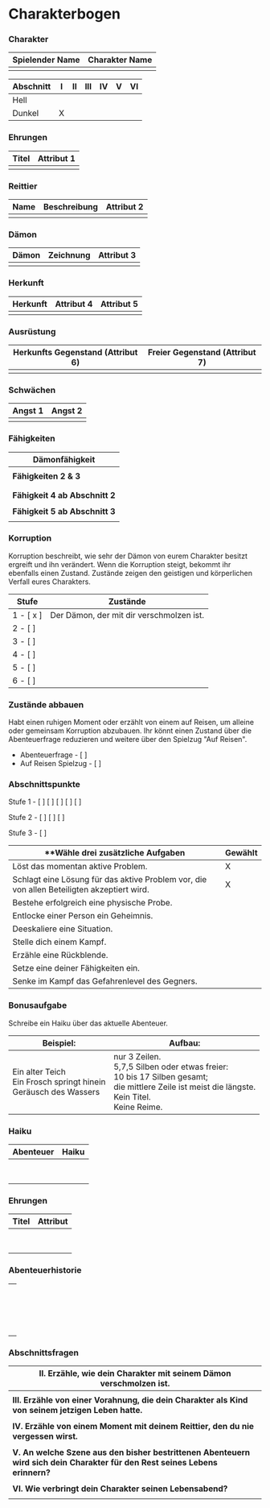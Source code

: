 # Charakterbogen

### Charakter

| Spielender Name | Charakter Name |
| --------------- | -------------- |
|                 |                |

| Abschnitt | I    | II   | III  | IV   | V    | VI   |
| --------- | ---- | ---- | ---- | ---- | ---- | ---- |
| Hell      |      |      |      |      |      |      |
| Dunkel    | X    |      |      |      |      |      |

### Ehrungen

| Titel | Attribut 1 |
| ----- | ---------- |
|       |            |

### Reittier

| Name | Beschreibung | Attribut 2 |
| ---- | ------------ | ---------- |
|      |              |            |

### Dämon

| Dämon | Zeichnung | Attribut 3 |
| ----- | --------- | ---------- |
|       |           |            |

### Herkunft

| Herkunft | Attribut 4 | Attribut 5 |
| -------- | ---------- | ---------- |
|          |            |            |

### Ausrüstung

| Herkunfts Gegenstand (Attribut 6) | Freier Gegenstand (Attribut 7) |
| --------------------------------- | ------------------------------ |
|                                   |                                |

### Schwächen

| Angst 1 | Angst 2 |
| ------- | ------- |
|         |         |

### Fähigkeiten

| **Dämonfähigkeit**             |
| ------------------------------ |
|                                |
| **Fähigkeiten 2 & 3**          |
|                                |
|                                |
| **Fähigkeit 4 ab Abschnitt 2** |
|                                |
| **Fähigkeit 5 ab Abschnitt 3** |
|                                |

### Korruption

Korruption beschreibt, wie sehr der Dämon von eurem Charakter besitzt ergreift und ihn verändert. Wenn die Korruption steigt, bekommt ihr ebenfalls einen Zustand. Zustände zeigen den geistigen und körperlichen Verfall eures Charakters.

| Stufe      | **Zustände**                             |
| ---------- | ---------------------------------------- |
| 1 - [ x ]  | Der Dämon, der mit dir verschmolzen ist. |
| 2 - [    ] |                                          |
| 3 - [    ] |                                          |
| 4 - [    ] |                                          |
| 5 - [    ] |                                          |
| 6 - [    ] |                                          |

### Zustände abbauen

Habt einen ruhigen Moment oder erzählt von einem auf Reisen, um alleine oder gemeinsam Korruption abzubauen. Ihr könnt einen Zustand über die Abenteuerfrage reduzieren und weitere über den Spielzug "Auf Reisen".

- Abenteuerfrage  - [    ]
- Auf Reisen Spielzug  - [    ]

### Abschnittspunkte

Stufe 1 -  [    ] [    ] [    ] [    ] [    ]

Stufe 2 -  [    ] [    ] [    ]

Stufe 3 -  [    ]		

| **Wähle drei zusätzliche Aufgaben                                                          | Gewählt |
| ------------------------------------------------------------------------------------------ | ------- |
| Löst das momentan aktive Problem.                                                          | X       |
| Schlagt eine Lösung für das aktive Problem vor, die von allen Beteiligten akzeptiert wird. | X       |
| Bestehe erfolgreich eine physische Probe.                                                  |         |
| Entlocke einer Person ein Geheimnis.                                                       |         |
| Deeskaliere eine Situation.                                                                |         |
| Stelle dich einem Kampf.                                                                   |         |
| Erzähle eine Rückblende.                                                                   |         |
| Setze eine deiner Fähigkeiten ein.                                                         |         |
| Senke im Kampf das Gefahrenlevel des Gegners.                                              |         |

### Bonusaufgabe

Schreibe ein Haiku über das aktuelle Abenteuer.

| Beispiel:                                                    | Aufbau:                                                      |
| ------------------------------------------------------------ | ------------------------------------------------------------ |
| Ein alter Teich<br />Ein Frosch springt hinein<br />Geräusch des Wassers | nur 3 Zeilen.<br> 5,7,5 Silben oder etwas freier: <br />10 bis 17 Silben gesamt;<br> die mittlere Zeile ist meist die längste.<br> Kein Titel.<br> Keine Reime. |

### Haiku		

| Abenteuer | Haiku |
| --------- | ----- |
|           |       |
|           |       |
|           |       |
|           |       |
|           |       |
|           |       |
|           |       |
|           |       |

### Ehrungen		

| **Titel** | Attribut |
| --------- | -------- |
|           |          |
|           |          |
|           |          |
|           |          |
|           |          |
|           |          |
|           |          |
|           |          |

### Abenteuerhistorie

|      |
| ---- |
|      |
|      |
|      |
|      |
|      |
|      |
|      |
|      |
|      |
|      |
|      |
|      |
|      |
|      |
|      |
|      |
|      |

### Abschnittsfragen

| **II. Erzähle, wie dein Charakter mit seinem Dämon verschmolzen ist.** |
| ------------------------------------------------------------ |
|                                                              |
| **III. Erzähle von einer Vorahnung, die dein Charakter als Kind von seinem jetzigen Leben hatte.** |
|                                                              |
| **IV. Erzähle von einem Moment mit deinem Reittier, den du nie vergessen wirst.** |
|                                                              |
| **V. An welche Szene aus den bisher bestrittenen Abenteuern wird sich dein Charakter für den Rest seines Lebens erinnern?** |
|                                                              |
| **VI. Wie verbringt dein Charakter seinen Lebensabend?**     |
|                                                              |
